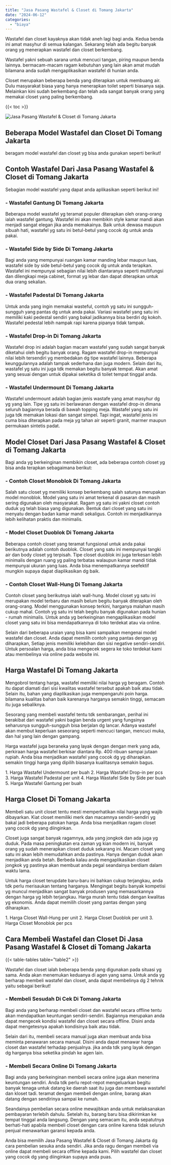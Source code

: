 ```yaml
---
title: "Jasa Pasang Wastafel & Closet di Tomang Jakarta"
date: "2024-06-12"
categories: 
  - "biaya"
---
```


Wastafel dan closet kayaknya akan tidak aneh lagi bagi anda. Kedua benda ini amat masyhur di semua kalangan. Sekarang telah ada begitu banyak orang yg menerapkan wastafel dan closet berkembang.

Wastafel yakni sebuah sarana untuk mencuci tangan, piring maupun benda lainnya. bermacam-macam ragam kebutuhan yang lain akan amat mudah bilamana anda sudah mengaplikasikan wastafel di hunian anda.

Closet merupakan beberapa benda yang diterapkan untuk membuang air. Dulu masyarakat biasa yang hanya menerapkan toilet seperti biasanya saja. Melainkan kini sudah berkembang dan telah ada sangat banyak orang yang memakai closet yang paling berkembang.

{{< toc >}}

![Jasa Pasang Wastafel & Closet di Tomang Jakarta](/images/wastafel-closet-murah50.png)

## Beberapa Model Wastafel dan Closet Di Tomang Jakarta

beragam model wastafel dan closet yg bisa anda gunakan seperti berikut!

## Contoh Wastafel Dari Jasa Pasang Wastafel & Closet di Tomang Jakarta

Sebagian model wastafel yang dapat anda aplikasikan seperti berikut ini!

### \- Wastafel Gantung Di Tomang Jakarta

Beberapa model wastafel yg teramat populer diterapkan oleh orang-orang ialah wastafel gantung. Wastafel ini akan membikin style kamar mandi akan menjadi sangat elegan jika anda memakainya. Baik untuk dewasa maupun sibuah hati, wastafel yg satu ini betul-betul yang cocok dg untuk anda pakai.

### \- Wastafel Side by Side Di Tomang Jakarta

Bagi anda yang mempunyai ruangan kamar manding lebar maupun luas, wastafel side by side betul-betul yang cocok dg untuk anda terapkan. Wastafel ini mempunyai sebagian nilai lebih diantaranya seperti multifungsi dan dilengkapi meja cabinet, format yg lebar dan dapat diterapkan untuk dua orang sekalian.

### \- Wastafel Padestal Di Tomang Jakarta

Untuk anda yang ingin memakai wasteful, contoh yg satu ini sungguh-sungguh yang pantas dg untuk anda pakai. Variasi wastafel yang satu ini memiliki kaki pedestal sendiri yang bakal jadikannya bisa berdiri dg kokoh. Wastafel pedestal lebih nampak rapi karena pipanya tidak tampak.

### \- Wastafel Drop-in Di Tomang Jakarta

Wastafel drop ini adalah bagian macam wastafel yang sudah sangat banyak diketahui oleh begitu banyak orang. Ragam wastafel drop-in mempunyai nilai lebih tersendiri yg membedakan dg tipe wastafel lainnya. Beberapa keunggulannya adalah tampak sederhana dan juga modern. Selain dari itu, wastafel yg satu ini juga tdk memakan begitu banyak tempat. Akan amat yang sesuai dengan untuk dipakai seketika di toilet tempat tinggal anda.

### \- Wastafel Undermount Di Tomang Jakarta

Wastafel undermount adalah bagian jenis wastafe yang amat masyhur dg yg yang lain. Tipe yg satu ini berlawanan dengan wastafel drop-in dimana seluruh bagiannya berada di bawah topping meja. Wastafel yang satu ini juga tdk memakan lokasi dan sangat simpel. Tapi ingat, wastafel jenis ini cuma bisa diterapkan pada meja yg tahan air seperti granit, marmer maupun permukaan sintetis padat.

## Model Closet Dari Jasa Pasang Wastafel & Closet di Tomang Jakarta

Bagi anda yg berkeinginan membikin closet, ada beberapa contoh closet yg bisa anda terapkan sebagaimana berikut:

### \- Contoh Closet Monoblok Di Tomang Jakarta

Salah satu closet yg memiliki konsep berkembang salah satunya merupakan model monoblok. Model yang satu ini amat terkenal di pasaran dan masih sering digunakan oleh masyarakat. Ragam yg satu ini yakni closet contoh duduk yg telah biasa yang digunakan. Bentuk dari closet yang satu ini menyatu dengan badan kamar mandi sekaligus. Contoh ini menjadikannya lebih kelihatan praktis dan minimalis.

### \- Model Closet Duoblok Di Tomang Jakarta

Beberapa contoh closet yang teramat fungsional untuk anda pakai berikutnya adalah contoh duoblok. Closet yang satu ini mempunyai tangki air dan body closet yg terpisah. Tipe closet duoblok ini juga terkesan lebih minimalis dengan ruang yg paling terbatas walaupun kamar mandi tidak mempunyai ukuran yang luas. Anda bisa menempatkannya seefektif mungkin supaya dapat diaplikasikan dg baik.

### \- Contoh Closet Wall-Hung Di Tomang Jakarta

Contoh closet yang berikutnya ialah wall-hung. Model closet yg satu ini merupakan model terbaru dan masih belum begitu banyak diterapkan oleh orang-orang. Model menggunakan konsep terkini, harganya malahan masih cukup mahal. Contoh yg satu ini telah begitu banyak digunakan pada hunian - rumah minimalis. Untuk anda yg berkeinginan mengaplikasikan model closet yang satu ini bisa mendapatkannya di toko terdekat atau via online.

Selain dari beberapa uraian yang bisa kami sampaikan mengenai model wastafel dan closet. Anda dapat memilih contoh yang pantas dengan yg diharapkan, Setiap jenis memiliki kelebihan dan sisi negative sendiri-sendiri. Untuk persoalan harga, anda bisa mengecek segera ke toko terdekat kami atau membelinya via online pada website ini.

## Harga Wastafel Di Tomang Jakarta

Mengobrol tentang harga, wastafel memiliki nilai harga yg beragam. Contoh itu dapat diamati dari sisi kwalitas wastafel tersebut apakah baik atau tidak. Selain itu, bahan yang diaplikasikan juga mempengaruhi poin harga. bilamana kualitas bahan baik karenanya harganya semakin tinggi, semacam itu juga sebaliknya.

Sesorang yang membeli wastafel tentu tdk sembarangan, perihal ini berakibat dari wastafel yakni bagian benda urgent yang fungsinya seharusnya sungguh-sungguh bisa berjalan dg lancar. Adanya wastafel akan membut keperluan seseorang seperti mencuci tangan, mencuci muka, dan hal yang lain dengan gampang.

Harga wastafel juga beraneka yang layak dengan dengan merk yang ada, perkiraan harga wastafel berkisar diantara Rp. 400 ribuan sampai jutaan rupiah. Anda bisa menjadikan wastafel yang cocok dg yg diharapkan. semakin tinggi harga yang dipilih biasanya kualitasnya semakin bagus.

1\. Harga Wastafel Undermount per buah 2. Harga Wastafel Drop-in per pcs 3. Harga Wastafel Padestal per unit 4. Harga Wastafel Side by Side per buah 5. Harga Wastafel Gantung per buah

## Harga Closet Di Tomang Jakarta

Membeli satu unit closet tentu mesti memperhatikan nilai harga yang wajib dibayarkan. Kiat closet memiliki merk dan macamnya sendiri-sendiri yg bakal jadi beberapa patokan harga. Anda bisa menjadikan ragam closet yang cocok dg yang diinginkan.

Closet juga sangat banyak ragamnya, ada yang jongkok dan ada juga yg duduk. Pada masa peningkatan era zaman yg kian modern ini, banyak orang yg sudah menerapkan closet duduk sekarang ini. Macam closet yang satu ini akan lebih memudahkan anda pastinya. Hanya dengan duduk akan menjadikan anda betah. Berbeda kalau anda mengaplikasikan closet jongkok yg pastinya akan membuat anda pegal seandainya berdiam dalam waktu lama.

Untuk harga closet terupdate baru-baru ini bahkan cukup terjangkau, anda tdk perlu merisaukan tentang harganya. Mengingat begitu banyak kompetisi yg muncul menjadikan sangat banyak produsen yang memasarkannya dengan harga yg lebih terjangkau. Harga murah tentu tidak dengan kwalitas yg ekonomis. Anda dapat memilih closet yang pantas dengan yang diharapkan.

1\. Harga Closet Wall-Hung per unit 2. Harga Closet Duoblok per unit 3. Harga Closet Monoblok per pcs

## Cara Membeli Wastafel dan Closet Di Jasa Pasang Wastafel & Closet di Tomang Jakarta

{{< table-tables table="table2" >}}

Wastafel dan closet ialah beberapa benda yang digunakan pada situasi yg sama. Anda akan menemukan keduanya di agen yang sama. Untuk anda yg berharap membeli wastafel dan closet, anda dapat membelinya dg 2 tehnik yaitu sebagai berikut!

### \- Membeli Sesudah Di Cek Di Tomang Jakarta

Bagi anda yang berharap membeli closet dan wastafel secara offline tentu akan mendapatkan keuntungan sendiri-sendiri. Bagiannya merupakan anda dapat mengecek kondisi wastafel dan closet secara offline. Disini anda dapat mengetesnya apakah kondisinya baik atau tidak.

Selain dari itu, membeli secara manual juga akan membuat anda bisa meminta penawaran secara manual. Disini anda dapat menawar harga closet dan wastafel terhadap penjualnya. jika anda tdk yang layak dengan dg harganya bisa seketika pindah ke agen lain.

### \- Membeli Secara Online Di Tomang Jakarta

Bagi anda yang berkeinginan membeli secara online juga akan menerima keuntungan sendiri. Anda tdk perlu repot-repot mengeluarkan begitu banyak tenaga untuk datang ke daerah saat itu juga dan membawa wastafel dan kloset tadi. teramat dengan membeli dengan online, barang akan datang dengan sendirinya sampai ke rumah.

Seandainya pembelian secara online mewajibkan anda untuk melaksanakan pembayaran terlebih dahulu. Setelah itu, barang baru bisa dikirimkan ke tempat tinggal anda langsung. Dengan yang semacam itu, anda sepatutnya berhati-hati apabila membeli closet dengan cara online karena tidak seluruh penjual menawarkan garansi kepada anda.

Anda bisa memilih Jasa Pasang Wastafel & Closet di Tomang Jakarta dg cara pembelian sesuka anda sendiri. Jika anda ragu dengan membeli via online dapat membeli secara offline kepada kami. Pilih wastafel dan closet yang cocok dg yang diinginkan supaya anda puas.
